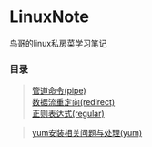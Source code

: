 # LinuxNote
鸟哥的linux私房菜学习笔记

### 目录

> [ 管道命令(pipe)](./pipe.md )  
> [ 数据流重定向(redirect)](./redirect.md )  
> [ 正则表达式(regular)](./regular.md )


> [ yum安装相关问题与处理(yum)](./yum.md )